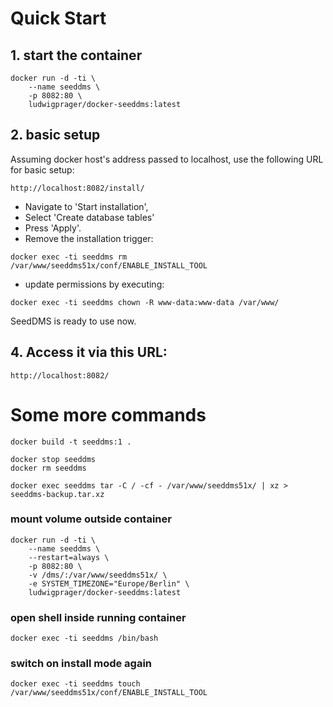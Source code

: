 # Quick Start

## 1. start the container

```
docker run -d -ti \
	--name seeddms \
	-p 8082:80 \
	ludwigprager/docker-seeddms:latest
```

## 2. basic setup

Assuming docker host's address passed to localhost, use the following URL for basic setup:

`http://localhost:8082/install/`

* Navigate to 'Start installation',
* Select 'Create database tables'
* Press 'Apply'.
* Remove the installation trigger:

```
docker exec -ti seeddms rm /var/www/seeddms51x/conf/ENABLE_INSTALL_TOOL
```

* update permissions by executing:

```
docker exec -ti seeddms chown -R www-data:www-data /var/www/
```

SeedDMS is ready to use now.


## 4. Access it via this URL:

`http://localhost:8082/`

# Some more commands

```
docker build -t seeddms:1 .

docker stop seeddms
docker rm seeddms

docker exec seeddms tar -C / -cf - /var/www/seeddms51x/ | xz > seeddms-backup.tar.xz
```


### mount volume outside container
```
docker run -d -ti \
	--name seeddms \
	--restart=always \
	-p 8082:80 \
	-v /dms/:/var/www/seeddms51x/ \
	-e SYSTEM_TIMEZONE="Europe/Berlin" \
	ludwigprager/docker-seeddms:latest
```

### open shell inside running container
```
docker exec -ti seeddms /bin/bash
```


### switch on install mode again
```
docker exec -ti seeddms touch /var/www/seeddms51x/conf/ENABLE_INSTALL_TOOL
```
